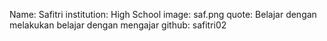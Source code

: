 Name: Safitri
institution: High School
image: saf.png
quote: Belajar dengan melakukan belajar dengan mengajar
github: safitri02